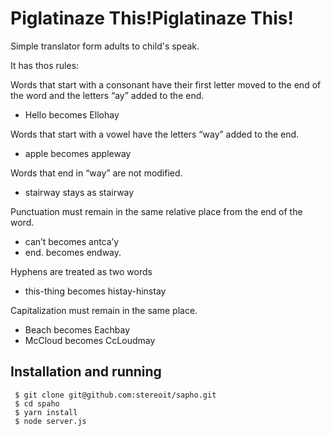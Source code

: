 Piglatinaze This!Piglatinaze This!
==================================

Simple translator form adults to child's speak.

It has thos rules:

Words that start with a consonant have their first letter moved to the end of the word and the letters “ay” added to the end.
 - Hello becomes Ellohay

Words that start with a vowel have the letters “way” added to the end.
 - apple becomes appleway

Words that end in “way” are not modified.
 - stairway stays as stairway

Punctuation must remain in the same relative place from the end of the word.
 - can’t becomes antca’y
 - end. becomes endway.

Hyphens are treated as two words
 - this-thing becomes histay-hinstay

Capitalization must remain in the same place.
 - Beach becomes Eachbay
 - McCloud becomes CcLoudmay

 Installation and running
 ------------------------

     $ git clone git@github.com:stereoit/sapho.git
     $ cd spaho
     $ yarn install
     $ node server.js
